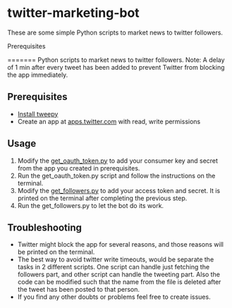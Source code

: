 # twitter-marketing-bot
These are some simple Python scripts to market news to twitter followers.

Prerequisites

=======
Python scripts to market news to twitter followers.
Note: A delay of 1 min after every tweet has been added to prevent Twitter from blocking the app immediately.

## Prerequisites
* [Install tweepy](https://github.com/tweepy/tweepy#installation)
* Create an app at [apps.twitter.com](apps.twitter.com) with read, write permissions

## Usage
1. Modify the [get_oauth_token.py](https://github.com/antrromet/twitter-marketing-bot/blob/master/get_oauth_token.py) to add your consumer key and secret from the app you created in prerequisites.
2. Run the get_oauth_token.py script and follow the instructions on the terminal.
3. Modify the [get_followers.py](https://github.com/antrromet/twitter-marketing-bot/blob/master/get_followers.py) to add your access token and secret. It is printed on the terminal after completing the previous step.
4. Run the get_followers.py to let the bot do its work.

## Troubleshooting
* Twitter might block the app for several reasons, and those reasons will be printed on the terminal.
* The best way to avoid twitter write timeouts, would be separate the tasks in 2 different scripts. One script can handle just fetching the followers part, and other script can handle the tweeting part. Also the code can be modified such that the name from the file is deleted after the tweet has been posted to that person.
* If you find any other doubts or problems feel free to create issues.
